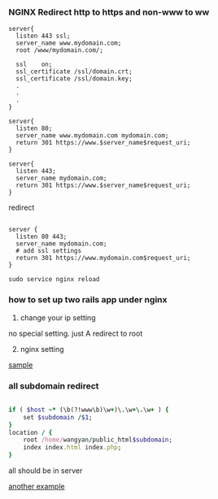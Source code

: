 ### NGINX Redirect http to https and non-www to ww


```
server{
  listen 443 ssl;
  server_name www.mydomain.com;
  root /www/mydomain.com/;

  ssl    on;
  ssl_certificate /ssl/domain.crt;
  ssl_certificate /ssl/domain.key;
  .
  . 
  .
}

server{
  listen 80;
  server_name www.mydomain.com mydomain.com;
  return 301 https://www.$server_name$request_uri;
}

server{
  listen 443;
  server_name mydomain.com;
  return 301 https://www.$server_name$request_uri;
}
```

redirect 

```

server {
  listen 80 443;
  server_name mydomain.com;
  # add ssl settings
  return 301 https://www.mydomain.com$request_uri;
}

```



`sudo service nginx reload`


### how to set up two rails app under nginx


1. change your ip setting

  no special setting. just A redirect to root 

2. nginx setting

  [sample](./nginx.conf)



### all subdomain redirect


```ruby

if ( $host ~* (\b(?!www\b)\w+)\.\w+\.\w+ ) {
    set $subdomain /$1;
}
location / {
    root /home/wangyan/public_html$subdomain;
    index index.html index.php;
}

```

all should be in server


[another example](http://stackoverflow.com/questions/16087607/how-to-handle-subdomain-in-rails-with-unicorn-and-nginx)
